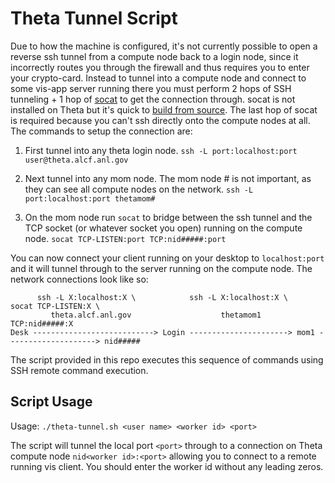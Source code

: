# Theta Tunnel Script

Due to how the machine is configured, it's not currently possible to open a
reverse ssh tunnel from a compute node back to a login node, since it
incorrectly routes you through the firewall and thus requires you to enter your
crypto-card. Instead to tunnel into a compute node and connect to some vis-app
server running there you must perform 2 hops of SSH tunneling + 1 hop of
[socat](http://www.dest-unreach.org/socat/doc/socat.html) to get the connection
through. socat is not installed on Theta but it's quick to
[build from source](http://www.dest-unreach.org/socat/). The last hop of socat
is required because you can't ssh directly onto the compute nodes at all. The
commands to setup the connection are:

1. First tunnel into any theta login node.
```ssh -L port:localhost:port user@theta.alcf.anl.gov```

1. Next tunnel into any mom node. The mom node # is not important, as
they can see all compute nodes on the network.
```ssh -L port:localhost:port thetamom#```

1. On the mom node run `socat` to bridge between the ssh tunnel and the
TCP socket (or whatever socket you open) running on the compute node.
```socat TCP-LISTEN:port TCP:nid#####:port```

You can now connect your client running on your desktop to `localhost:port`
and it will tunnel through to the server running on the compute node.
The network connections look like so:

```text
      ssh -L X:localhost:X \            ssh -L X:localhost:X \       socat TCP-LISTEN:X \
         theta.alcf.anl.gov                    thetamom1                   TCP:nid#####:X
Desk ---------------------------> Login ----------------------> mom1 --------------------> nid#####
```

The script provided in this repo executes this sequence of commands using SSH
remote command execution.

## Script Usage

Usage: `./theta-tunnel.sh <user name> <worker id> <port>`

The script will tunnel the local port `<port>` through
to a connection on Theta compute node `nid<worker id>:<port>`
allowing you to connect to a remote running vis client.
You should enter the worker id without any leading zeros.

